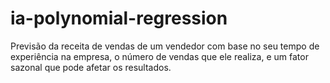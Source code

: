# ia-polynomial-regression
Previsão da receita de vendas de um vendedor com base no seu tempo de experiência na empresa, o número de vendas que ele realiza, e um fator sazonal que pode afetar os resultados.
